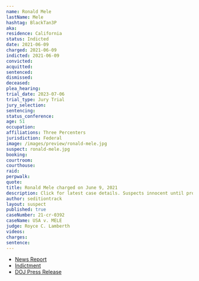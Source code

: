 ```yaml
---
name: Ronald Mele
lastName: Mele
hashtag: BlackTan3P
aka:
residence: California
status: Indicted
date: 2021-06-09
charged: 2021-06-09
indicted: 2021-06-09
convicted:
acquitted:
sentenced:
dismissed:
deceased:
plea_hearing:
trial_date: 2023-07-06
trial_type: Jury Trial
jury_selection:
sentencing:
status_conference:
age: 51
occupation:
affiliations: Three Percenters
jurisdiction: Federal
image: /images/preview/ronald-mele.jpg
suspect: ronald-mele.jpg
booking:
courtroom:
courthouse:
raid:
perpwalk:
quote:
title: Ronald Mele charged on June 9, 2021
description: Click for latest case details. Suspects innocent until proven guilty.
author: seditiontrack
layout: suspect
published: true
caseNumber: 21-cr-0392
caseName: USA v. MELE
judge: Royce C. Lamberth
videos:
charges:
sentence:
---
```

- [News Report](https://www.msn.com/en-us/news/us/temecula-man-5-others-indicted-in-us-capitol-attack/ar-AAKVtDh)
- [Indictment](https://storage.courtlistener.com/recap/gov.uscourts.dcd.232192/gov.uscourts.dcd.232192.210.0.pdf)
- [DOJ Press Release](https://www.justice.gov/usao-dc/pr/six-california-men-four-whom-self-identify-members-three-percenter-militias-indicted)
